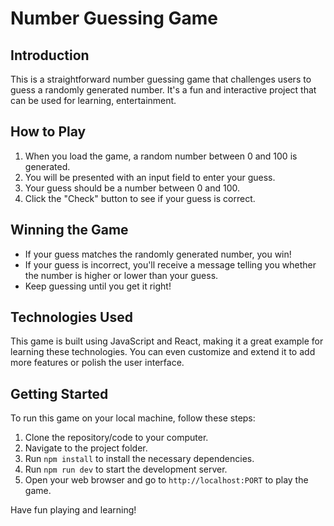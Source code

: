 # Number Guessing Game

## Introduction

This is a straightforward number guessing game that challenges users to guess a randomly generated number. It's a fun and interactive project that can be used for learning, entertainment.

## How to Play

1. When you load the game, a random number between 0 and 100 is generated.
2. You will be presented with an input field to enter your guess.
3. Your guess should be a number between 0 and 100.
4. Click the "Check" button to see if your guess is correct.

## Winning the Game

- If your guess matches the randomly generated number, you win!
- If your guess is incorrect, you'll receive a message telling you whether the number is higher or lower than your guess.
- Keep guessing until you get it right!

## Technologies Used

This game is built using JavaScript and React, making it a great example for learning these technologies. You can even customize and extend it to add more features or polish the user interface.

## Getting Started

To run this game on your local machine, follow these steps:

1. Clone the repository/code to your computer.
2. Navigate to the project folder.
3. Run `npm install` to install the necessary dependencies.
4. Run `npm run dev` to start the development server.
5. Open your web browser and go to `http://localhost:PORT` to play the game.

Have fun playing and learning!
